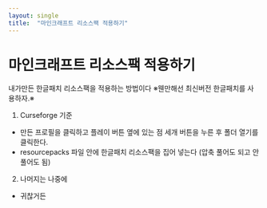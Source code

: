 ```yaml
---
layout: single
title:  "마인크래프트 리소스팩 적용하기"
---
```


# 마인크래프트 리소스팩 적용하기

내가만든 한글패치 리소스팩을 적용하는 방법이다
※웬만해선 최신버전 한글패치를 사용하자.※

1. Curseforge 기준

- 만든 프로필을 클릭하고 플레이 버튼 옆에 있는 점 세개 버튼을 누른 후 폴더 열기를 클릭한다.
- resourcepacks 파일 안에 한글패치 리소스팩을 집어 넣는다 (압축 풀어도 되고 안 풀어도 됨)

2. 나머지는 나중에
- 귀찮거든
